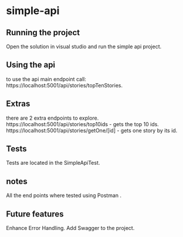 # simple-api

## Running the project

Open the solution in visual studio and run the simple api project.

## Using the api

to use the api main endpoint call: https://localhost:5001/api/stories/topTenStories.

## Extras

there are 2 extra endpoints to explore. 
https://localhost:5001/api/stories/top10ids - gets the top 10 ids.
https://localhost:5001/api/stories/getOne/[id] - gets one story by its id.

## Tests
Tests are located in the SimpleApiTest.

## notes 

All the end points where tested using Postman .


## Future features 

Enhance Error Handling.
Add Swagger to the project. 
